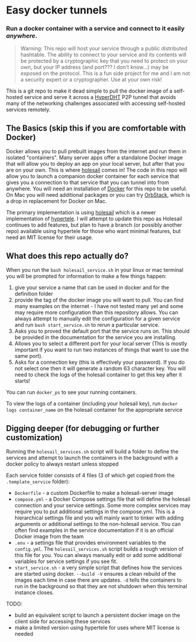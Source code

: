 # Easy docker tunnels
### Run a docker container with a service and connect to it easily ***anywhere***.

> Warning: This repo will host your service through a public distributed hashtable. The ability to connect to your service and its contents will be protected by a cryptographic key that you need to protect on your own, but your IP address (and port??? I don't know...) may be exposed on the protocol. This is a fun side project for me and I am not a security expert or a cryptographer. Use at your own risk!

This is a git repo to make it dead simple to pull the docker image of a self-hosted service and serve it across a [HyperDHT](https://docs.pears.com/building-blocks/hyperdht) P2P tunnel that avoids many of the networking challenges associated with accessing self-hosted services remotely.

## The Basics (skip this if you are comfortable with Docker)
Docker allows you to pull prebuilt images from the internet and run them in isolated "containers". Many server apps offer a standalone Docker image that will allow you to deploy an app on your local server, but after that you are on your own. This is where [holesail](https://holesail.io) comes in! The code in this repo will allow you to launch a companion docker container for each service that gives you a connection to that service that you can tunnel into from anywhere. You will need an installation of [Docker](https://docs.docker.com) for this repo to be useful. On Mac you will need additional packages or you can try [OrbStack](https://orbstack.dev), which is a drop in replacement for Docker on Mac.

The primary implementation is using [holesail](https://holesail.io) which is a newer implementation of [hypertele](https://github.com/bitfinexcom/hypertele). I will attempt to update this repo as Holesail continues to add features, but plan to have a branch (or possibly another repo) available using hypertele for those who want minimal features, but need an MIT license for their usage.

## What does this repo actually do?
When you run the `bash holesail_service.sh` in your linux or mac terminal you will be prompted for information to make a few things happen:
1. give your service a name that can be used in docker and for the definition folder
2. provide the tag of the docker image you will want to pull. You can find many examples on the internet - I have not tested many yet and some may require more configuration than this repository allows. You can always attempt to manually edit the configuration for a given service and run `bash start_service.sh` to rerun a particular service.
3. Asks you to proved the default port that the service runs on. This should be provided in the documentation for the service you are installing.
4. Allows you to select a different port for your local server (This is mostly important if you want to run two instances of things that want to use the same port).
5. Asks for a connection key (this is effectively your password). If you do not select one then it will generate a random 63 character key. You will need to check the logs of the holesail container to get this key after it starts!

You can run `docker_ps` to see your running containers.

To view the logs of a container (including your holesail key), run `docker logs container_name` on the holesail container for the appropriate service

## Digging deeper (for debugging or further customization)
Running the `holesail_services.sh` script will build a folder to define the services and attempt to launch the containers in the background with a docker policy to always restart unless stopped

Each service folder consists of 4 files (3 of which get copied from the `.template_service` folder):
- `Dockerfile` - a custom Dockerfile to make a holesail-server image
- `compose.yml` - a Docker Compose settings file that will define the holesail connection and your service settings. Some more complex services may require you to put additional settings in the compose.yml. This is a hierarchical settings file and you will mainly want to tinker with adding arguments or additional settings to the non-holesail service. You can often find examples in the service documentation if it is an official Docker image from the team
- `.env` - a settings file that provides environment variables to the `config.yml`. The `holesail_services.sh` script builds a rough version of this file for you. You can always manually edit or add some additional variables for service settings if you see fit.
- `start_service.sh` - a very simple script that defines how the services are started using docker. `--build -V` ensures a clean rebuild of the images each time in case there are updates. `-d` tells the containers to run in the background so that they are not shutdown when this terminal instance closes.


TODO:
 - build an equivalent script to launch a persistent docker image on the client side for accessing these services
 - make a limited version using hypertele for uses where MIT license is needed
